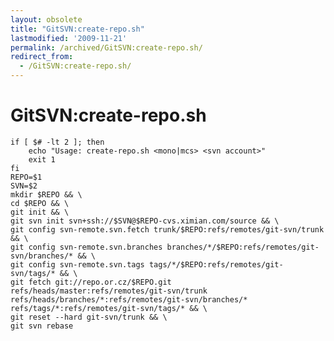```yaml
---
layout: obsolete
title: "GitSVN:create-repo.sh"
lastmodified: '2009-11-21'
permalink: /archived/GitSVN:create-repo.sh/
redirect_from:
  - /GitSVN:create-repo.sh/
---
```


GitSVN:create-repo.sh
=====================

    if [ $# -lt 2 ]; then
        echo "Usage: create-repo.sh <mono|mcs> <svn account>"
        exit 1
    fi
    REPO=$1
    SVN=$2
    mkdir $REPO && \
    cd $REPO && \
    git init && \
    git svn init svn+ssh://$SVN@$REPO-cvs.ximian.com/source && \
    git config svn-remote.svn.fetch trunk/$REPO:refs/remotes/git-svn/trunk && \
    git config svn-remote.svn.branches branches/*/$REPO:refs/remotes/git-svn/branches/* && \
    git config svn-remote.svn.tags tags/*/$REPO:refs/remotes/git-svn/tags/* && \
    git fetch git://repo.or.cz/$REPO.git refs/heads/master:refs/remotes/git-svn/trunk refs/heads/branches/*:refs/remotes/git-svn/branches/* refs/tags/*:refs/remotes/git-svn/tags/* && \
    git reset --hard git-svn/trunk && \
    git svn rebase

